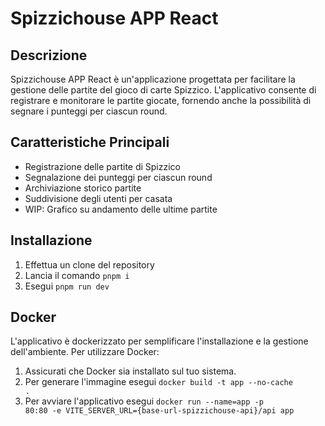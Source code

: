 # Spizzichouse APP React

## Descrizione
Spizzichouse APP React è un'applicazione progettata per facilitare la gestione delle partite del gioco di carte Spizzico. L'applicativo consente di registrare e monitorare le partite giocate, fornendo anche la possibilità di segnare i punteggi per ciascun round.

## Caratteristiche Principali
- Registrazione delle partite di Spizzico
- Segnalazione dei punteggi per ciascun round
- Archiviazione storico partite
- Suddivisione degli utenti per casata
- WIP: Grafico su andamento delle ultime partite


## Installazione
1. Effettua un clone del repository
2. Lancia il comando <code>pnpm i</code>
2. Esegui <code>pnpm run dev</code>

## Docker
L'applicativo è dockerizzato per semplificare l'installazione e la gestione dell'ambiente. Per utilizzare Docker:
1. Assicurati che Docker sia installato sul tuo sistema.
2. Per generare l'immagine esegui <code>docker build -t app --no-cache .</code>
3. Per avviare l'applicativo esegui <code>docker run --name=app -p 80:80 -e VITE_SERVER_URL={base-url-spizzichouse-api}/api app</code>

